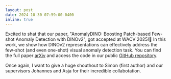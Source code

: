 ```yaml
---
layout: post
date: 2024-10-30 07:59:00-0400
inline: true
---
```


Excited to shat that our paper, "AnomalyDINO: Boosting Patch-based Few-shot Anomaly Detection with DINOv2", got accepted at WACV 2025!🎉
In this work, we show how DINOv2 representations can effectively address the few-shot (and even one-shot) visual anomaly detection task. You can find the full paper [arXiv](https://arxiv.org/abs/2405.14529v1) and access the code in our public [GitHub repository](https://github.com/dammsi/AnomalyDINO).

Once again, I want to give a huge shouthout to Simon (first author) and our supervisors Johannes and Asja for their incredible collabotation.
